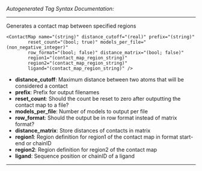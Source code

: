 _Autogenerated Tag Syntax Documentation:_

---
Generates a contact map between specified regions

```
<ContactMap name="(string)" distance_cutoff="(real)" prefix="(string)"
        reset_count="(bool; true)" models_per_file="(non_negative_integer)"
        row_format="(bool; false)" distance_matrix="(bool; false)"
        region1="(contact_map_region_string)"
        region2="(contact_map_region_string)"
        ligand="(contact_map_region_string)" />
```

-   **distance_cutoff**: Maximum distance between two atoms that will be considered a contact
-   **prefix**: Prefix for output filenames
-   **reset_count**: Should the count be reset to zero after outputting the contact map to a file?
-   **models_per_file**: Number of models to output per file
-   **row_format**: Should the output be in row format instead of matrix format?
-   **distance_matrix**: Store distances of contacts in matrix
-   **region1**: Region definition for region1 of the contact map in format start-end or chainID
-   **region2**: Region definition for region2 of the contact map
-   **ligand**: Sequence position or chainID of a ligand

---
